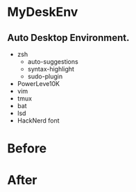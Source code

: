 # MyDeskEnv

## Auto Desktop Environment.

- zsh
	- auto-suggestions
	- syntax-highlight
	- sudo-plugin
- PowerLeve10K
- vim
- tmux
- bat
- lsd
- HackNerd font

# Before



# After
